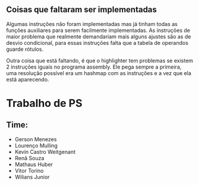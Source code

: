 ## Coisas que faltaram ser implementadas

Algumas instruções não foram implementadas mas já tinham todas as funções auxiliares para serem facilmente implementadas. As instruções de maior problema que realmente demandariam mais alguns ajustes são as de desvio condicional, para essas instruções falta que a tabela de operandos guarde rótulos.

Outra coisa que está faltando, é que o highlighter tem problemas se existem 2 instruções iguais no programa assembly. Ele pega sempre a primeira, uma resolução possível era um hashmap com as instruções e a vez que ela está aparecendo.



# Trabalho de PS

## Time:

- Gerson Menezes
- Lourenço Mulling
- Kevin Castro Weitgenant
- Renã Souza
- Mathaus Huber
- Vitor Torino
- Wilians Junior


